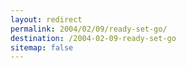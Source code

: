 ```yaml
---
layout: redirect
permalink: 2004/02/09/ready-set-go/
destination: /2004-02-09-ready-set-go
sitemap: false
---
```

